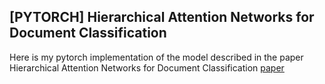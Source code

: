 ## [PYTORCH] Hierarchical Attention Networks for Document Classification
Here is my pytorch implementation of the model described in the paper Hierarchical Attention Networks for Document Classification  [paper](https://www.cs.cmu.edu/~./hovy/papers/16HLT-hierarchical-attention-networks.pdf)
